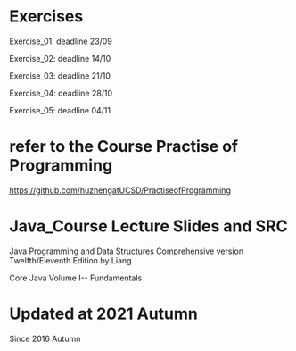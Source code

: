 # Exercises 
Exercise_01: deadline 23/09

Exercise_02: deadline 14/10

Exercise_03: deadline 21/10

Exercise_04: deadline 28/10

Exercise_05: deadline 04/11

# refer to the Course Practise of Programming
<https://github.com/huzhengatUCSD/PractiseofProgramming>

# Java_Course Lecture Slides and SRC
Java Programming and Data Structures Comprehensive version Twelfth/Eleventh Edition by Liang  

Core Java Volume I-- Fundamentals  

# Updated at 2021 Autumn 
Since 2016 Autumn